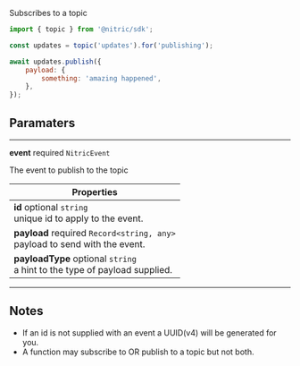 Subscribes to a topic

```javascript
import { topic } from '@nitric/sdk';

const updates = topic('updates').for('publishing');

await updates.publish({
    payload: {
        something: 'amazing happened',
    },
});
```

## Paramaters

---

**event** required `NitricEvent`

The event to publish to the topic

| Properties                                                                       |
| -------------------------------------------------------------------------------- |
| **id** optional `string` <br/> unique id to apply to the event.                  |
| **payload** required `Record<string, any>` <br/> payload to send with the event. |
| **payloadType** optional `string` <br/> a hint to the type of payload supplied.  |


---

## Notes
 - If an id is not supplied with an event a UUID(v4) will be generated for you.
 - A function may subscribe to OR publish to a topic but not both.


